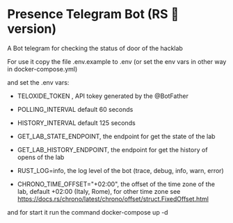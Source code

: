 Presence Telegram Bot (RS 🦀 version)
===
A Bot telegram for checking the status of door of the hacklab


For use it copy the file .env.example to .env (or set the env vars in other way in docker-compose.yml)

and set the .env vars:

- TELOXIDE_TOKEN , API tokey generated by the @BotFather

- POLLING_INTERVAL default 60 seconds

- HISTORY_INTERVAL default 125 seconds

- GET_LAB_STATE_ENDPOINT, the endpoint for get the state of the lab

- GET_LAB_HISTORY_ENDPOINT, the endpoint for get the history of opens of the lab

- RUST_LOG=info, the log level of the bot (trace, debug, info, warn, error)

- CHRONO_TIME_OFFSET="+02:00", the offset of the time zone of the lab, default +02:00 (Italy, Rome), for other time zone see https://docs.rs/chrono/latest/chrono/offset/struct.FixedOffset.html

and for start it run the command docker-compose up -d 
